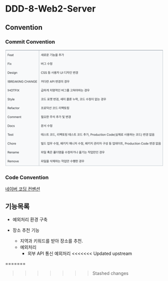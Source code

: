 # DDD-8-Web2-Server

## Convention

### Commit Convention

![](images/commit_convention.png)

### Code Convention

[네이버 코딩 컨벤션](https://naver.github.io/hackday-conventions-java/#_intellij)

## 기능목록
- 예외처리 환경 구축

- 장소 추천 기능
    - 지역과 키워드를 받아 장소를 추천.
    - 예외처리
        - 외부 API 통신 예외처리
<<<<<<< Updated upstream
            
    

=======
        
            
>>>>>>> Stashed changes
